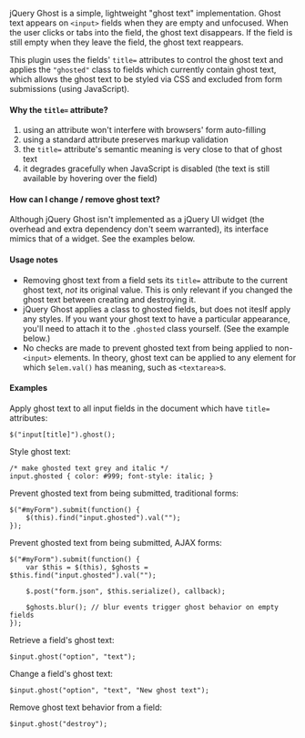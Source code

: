 jQuery Ghost is a simple, lightweight "ghost text" implementation.  Ghost text appears on `<input>` fields when they are empty and unfocused.  When the user clicks or tabs into the field, the ghost text disappears.  If the field is still empty when they leave the field, the ghost text reappears.

This plugin uses the fields' `title=` attributes to control the ghost text and applies the `"ghosted"` class to fields which currently contain ghost text, which allows the ghost text to be styled via CSS and excluded from form submissions (using JavaScript).

#### Why the `title=` attribute? ####

1. using an attribute won't interfere with browsers' form auto-filling
2. using a standard attribute preserves markup validation
3. the `title=` attribute's semantic meaning is very close to that of ghost text
4. it degrades gracefully when JavaScript is disabled (the text is still available by hovering over the field)

#### How can I change / remove ghost text? ####

Although jQuery Ghost isn't implemented as a jQuery UI widget (the overhead and extra dependency don't seem warranted), its interface mimics that of a widget.  See the examples below.

#### Usage notes ####

* Removing ghost text from a field sets its `title=` attribute to the current ghost text, *not* its original value.  This is only relevant if you changed the ghost text between creating and destroying it.
* jQuery Ghost applies a class to ghosted fields, but does not iteslf apply any styles.  If you want your ghost text to have a particular appearance, you'll need to attach it to the `.ghosted` class yourself.  (See the example below.)
* No checks are made to prevent ghosted text from being applied to non-`<input>` elements.  In theory, ghost text can be applied to any element for which `$elem.val()` has meaning, such as `<textarea>`s.

#### Examples ####

Apply ghost text to all input fields in the document which have `title=` attributes:

    $("input[title]").ghost();

Style ghost text:

    /* make ghosted text grey and italic */
    input.ghosted { color: #999; font-style: italic; }

Prevent ghosted text from being submitted, traditional forms:

    $("#myForm").submit(function() {
        $(this).find("input.ghosted").val("");
    });

Prevent ghosted text from being submitted, AJAX forms:

    $("#myForm").submit(function() {
        var $this = $(this), $ghosts = $this.find("input.ghosted").val("");

        $.post("form.json", $this.serialize(), callback);

        $ghosts.blur(); // blur events trigger ghost behavior on empty fields
    });

Retrieve a field's ghost text:

    $input.ghost("option", "text");

Change a field's ghost text:

    $input.ghost("option", "text", "New ghost text");

Remove ghost text behavior from a field:

    $input.ghost("destroy");
